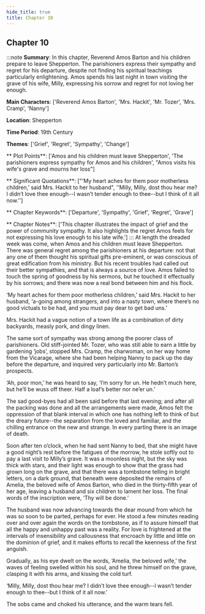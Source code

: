 ```yaml
---
hide_title: true
title: Chapter 10
---
```

## Chapter 10
:::note
**Summary**:
In this chapter, Reverend Amos Barton and his children prepare to leave Shepperton. The parishioners express their sympathy and regret for his departure, despite not finding his spiritual teachings particularly enlightening. Amos spends his last night in town visiting the grave of his wife, Milly, expressing his sorrow and regret for not loving her enough.

**Main Characters**:
['Reverend Amos Barton', 'Mrs. Hackit', 'Mr. Tozer', 'Mrs. Cramp', 'Nanny']

**Location**:
Shepperton

**Time Period**:
19th Century

**Themes**:
['Grief', 'Regret', 'Sympathy', 'Change']

** Plot Points**:
['Amos and his children must leave Shepperton', 'The parishioners express sympathy for Amos and his children', "Amos visits his wife's grave and mourns her loss"]

** Significant Quotations**:
["'My heart aches for them poor motherless children,’ said Mrs. Hackit to her husband", '‘Milly, Milly, dost thou hear me? I didn’t love thee enough--I wasn’t tender enough to thee--but I think of it all now.’']

** Chapter Keywords**:
['Departure', 'Sympathy', 'Grief', 'Regret', 'Grave']

** Chapter Notes**:
['This chapter illustrates the impact of grief and the power of community sympathy. It also highlights the regret Amos feels for not expressing his love enough to his late wife.']
:::
At length the dreaded week was come, when Amos and his children must leave Shepperton. There was general regret among the parishioners at his departure: not that any one of them thought his spiritual gifts pre-eminent, or was conscious of great edification from his ministry. But his recent troubles had called out their better sympathies, and that is always a source of love. Amos failed to touch the spring of goodness by his sermons, but he touched it effectually by his sorrows; and there was now a real bond between him and his flock. 

‘My heart aches for them poor motherless children,’ said Mrs. Hackit to her husband, ‘a-going among strangers, and into a nasty town, where there’s no good victuals to be had, and you must pay dear to get bad uns.’ 

Mrs. Hackit had a vague notion of a town life as a combination of dirty backyards, measly pork, and dingy linen. 

The same sort of sympathy was strong among the poorer class of parishioners. Old stiff-jointed Mr. Tozer, who was still able to earn a little by gardening ‘jobs’, stopped Mrs. Cramp, the charwoman, on her way home from the Vicarage, where she had been helping Nanny to pack up the day before the departure, and inquired very particularly into Mr. Barton’s prospects. 

‘Ah, poor mon,’ he was heard to say, ‘I’m sorry for un. He hedn’t much here, but he’ll be wuss off theer. Half a loaf’s better nor ne’er un.’ 

The sad good-byes had all been said before that last evening; and after all the packing was done and all the arrangements were made, Amos felt the oppression of that blank interval in which one has nothing left to think of but the dreary future--the separation from the loved and familiar, and the chilling entrance on the new and strange. In every parting there is an image of death. 

Soon after ten o’clock, when he had sent Nanny to bed, that she might have a good night’s rest before the fatigues of the morrow, he stole softly out to pay a last visit to Milly’s grave. It was a moonless night, but the sky was thick with stars, and their light was enough to show that the grass had grown long on the grave, and that there was a tombstone telling in bright letters, on a dark ground, that beneath were deposited the remains of Amelia, the beloved wife of Amos Barton, who died in the thirty-fifth year of her age, leaving a husband and six children to lament her loss. The final words of the inscription were, ‘Thy will be done.’ 

The husband was now advancing towards the dear mound from which he was so soon to be parted, perhaps for ever. He stood a few minutes reading over and over again the words on the tombstone, as if to assure himself that all the happy and unhappy past was a reality. For love is frightened at the intervals of insensibility and callousness that encroach by little and little on the dominion of grief, and it makes efforts to recall the keenness of the first anguish. 

Gradually, as his eye dwelt on the words, ‘Amelia, the beloved wife,’ the waves of feeling swelled within his soul, and he threw himself on the grave, clasping it with his arms, and kissing the cold turf. 

‘Milly, Milly, dost thou hear me? I didn’t love thee enough--I wasn’t tender enough to thee--but I think of it all now.’ 

The sobs came and choked his utterance, and the warm tears fell. 

